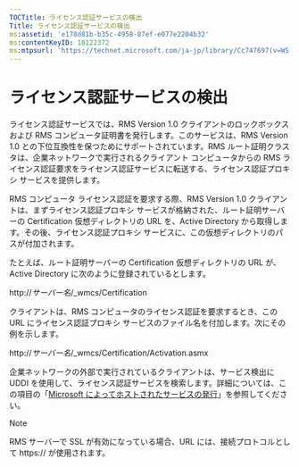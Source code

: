 ```yaml
---
TOCTitle: ライセンス認証サービスの検出
Title: ライセンス認証サービスの検出
ms:assetid: 'e178d81b-b35c-4958-87ef-e077e2204b32'
ms:contentKeyID: 18122372
ms:mtpsurl: 'https://technet.microsoft.com/ja-jp/library/Cc747697(v=WS.10)'
---
```


ライセンス認証サービスの検出
============================

ライセンス認証サービスでは、RMS Version 1.0 クライアントのロックボックスおよび RMS コンピュータ証明書を発行します。このサービスは、RMS Version 1.0 との下位互換性を保つためにサポートされています。RMS ルート証明クラスタは、企業ネットワークで実行されるクライアント コンピュータからの RMS ライセンス認証要求をライセンス認証サービスに転送する、ライセンス認証プロキシ サービスを提供します。

RMS コンピュータ ライセンス認証を要求する際、RMS Version 1.0 クライアントは、まずライセンス認証プロキシ サービスが格納された、ルート証明サーバーの Certification 仮想ディレクトリの URL を、Active Directory から取得します。その後、ライセンス認証プロキシ サービスに、この仮想ディレクトリのパスが付加されます。

たとえば、ルート証明サーバーの Certification 仮想ディレクトリの URL が、Active Directory に次のように登録されているとします。

http://*サーバー名*/\_wmcs/Certification

クライアントは、RMS コンピュータのライセンス認証を要求するとき、この URL にライセンス認証プロキシ サービスのファイル名を付加します。次にその例を示します。

http://*サーバー名*/\_wmcs/Certification/Activation.asmx

企業ネットワークの外部で実行されているクライアントは、サービス検出に UDDI を使用して、ライセンス認証サービスを検索します。詳細については、この項目の「[Microsoft によってホストされたサービスの発行](https://technet.microsoft.com/7ee8cb4d-1b46-48be-8a4c-5ff6a458231a)」を参照してください。

> [!Note]  
> RMS サーバーで SSL が有効になっている場合、URL には、接続プロトコルとして https:// が使用されます。 
